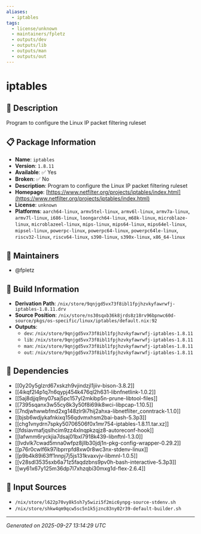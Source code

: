 ```yaml
---
aliases:
  - iptables
tags:
  - license/unknown
  - maintainers/fpletz
  - outputs/dev
  - outputs/lib
  - outputs/man
  - outputs/out
---
```


# iptables

## 📝 Description

Program to configure the Linux IP packet filtering ruleset

## 📋 Package Information

- **Name**: `iptables`
- **Version**: `1.8.11`
- **Available**: ✅ Yes
- **Broken**: ✅ No
- **Description**: Program to configure the Linux IP packet filtering ruleset
- **Homepage**: [https://www.netfilter.org/projects/iptables/index.html](https://www.netfilter.org/projects/iptables/index.html)
- **License**: `unknown`
- **Platforms**: `aarch64-linux`, `armv5tel-linux`, `armv6l-linux`, `armv7a-linux`, `armv7l-linux`, `i686-linux`, `loongarch64-linux`, `m68k-linux`, `microblaze-linux`, `microblazeel-linux`, `mips-linux`, `mips64-linux`, `mips64el-linux`, `mipsel-linux`, `powerpc-linux`, `powerpc64-linux`, `powerpc64le-linux`, `riscv32-linux`, `riscv64-linux`, `s390-linux`, `s390x-linux`, `x86_64-linux`
## 👥 Maintainers

- @fpletz


## 🔧 Build Information

- **Derivation Path**: `/nix/store/9qnjgd5vx73f8ibl1fpjhzvkyfawrwfj-iptables-1.8.11.drv`
- **Source Position**: `/nix/store/ns30sqxb36k8jrds8z18rv96bpnwc60d-source/pkgs/os-specific/linux/iptables/default.nix:92`
- **Outputs**:
  - `dev`:  `/nix/store/9qnjgd5vx73f8ibl1fpjhzvkyfawrwfj-iptables-1.8.11`
  - `lib`:  `/nix/store/9qnjgd5vx73f8ibl1fpjhzvkyfawrwfj-iptables-1.8.11`
  - `man`:  `/nix/store/9qnjgd5vx73f8ibl1fpjhzvkyfawrwfj-iptables-1.8.11`
  - `out`:  `/nix/store/9qnjgd5vx73f8ibl1fpjhzvkyfawrwfj-iptables-1.8.11`

## 🔗 Dependencies

- [[0y20y5glzrd67xskzh9vjindzjl1jiiv-bison-3.8.2]]
- [[4ikqf2l4p1q7n6qypj454k476ql2h631-libnfnetlink-1.0.2]]
- [[5aj8djjq9ny07saj5pc157yl2mkibp5n-prune-libtool-files]]
- [[7395sqanx3w55cy8k3y50f8i69ik8wci-libpcap-1.10.5]]
- [[7ndjwhwwbfmd2xg148zlr9i7hij2ahxa-libnetfilter_conntrack-1.1.0]]
- [[bjsb6wdjykafnkixq156qdvmxhsm2bai-bash-5.3p3]]
- [[chg1vnydrn7spky50706506f0x1mr754-iptables-1.8.11.tar.xz]]
- [[fdsiavmafjqslhcim9zz4xlnqpkzqjz8-autoreconf-hook]]
- [[lafwnm6ryckjia7dsaj01bxl7918k439-libnftnl-1.3.0]]
- [[lvdvlk7cwad5mna0wfpz8jllb30jdj1n-pkg-config-wrapper-0.29.2]]
- [[p76r0cwlf6k97ibprrpfd8xw0r8wc3nx-stdenv-linux]]
- [[p9b4k89i63ff1nnpj7j5js131kvaxvjv-libmnl-1.0.5]]
- [[v28sdl3535sxb6a71z5faqdzbns9pv0h-bash-interactive-5.3p3]]
- [[wy61x67y125m36dp7l7xhzqbi30mxg1d-flex-2.6.4]]

## 📁 Input Sources

- `/nix/store/l622p70vy8k5sh7y5wizi5f2mic6ynpg-source-stdenv.sh`
- `/nix/store/shkw4qm9qcw5sc5n1k5jznc83ny02r39-default-builder.sh`

---
*Generated on 2025-09-27 13:14:29 UTC*
